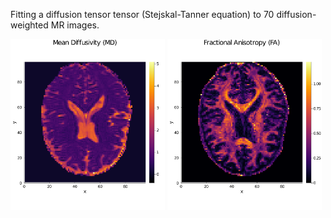 Fitting a diffusion tensor tensor (Stejskal-Tanner equation) to 70 diffusion-weighted MR images. 

<p float="left">
  <img src="./pngs/MDmap.png" width="49%" />
  <img src="./pngs/FAmap.png" width="49%" /> 
</p>
